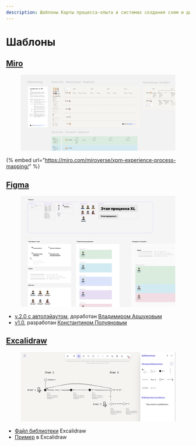 ```yaml
---
description: Шаблоны Карты процесса-опыта в системах создания схем и диаграмм
---
```


# Шаблоны

## [Miro](https://miro.com)

<figure><img src="../.gitbook/assets/@ashapiro 2024-03-27 at 13.38.23.png" alt=""><figcaption></figcaption></figure>

{% embed url="https://miro.com/miroverse/xpm-experience-process-mapping/" %}

## [Figma](https://www.figma.com/)

<figure><img src="../.gitbook/assets/@ashapiro 2024-04-05 at 00.16.47.png" alt=""><figcaption></figcaption></figure>

* [v.2.0 с автолэйаутом](https://github.com/Byndyusoft/xp-mapping/blob/main/templates/xpm-template.fig), доработан [Владимиром Аршуковым](https://github.com/Vladaaar)
* [v1.0](https://github.com/Byndyusoft/xp-mapping/blob/main/templates/xpm-template.fig), разработан [Константином Полуяновым](https://github.com/poluyanoff)

## [Excalidraw](https://excalidraw.com/)&#x20;

<figure><img src="../.gitbook/assets/@ashapiro 2024-03-18 at 17.30.20 (2).png" alt=""><figcaption></figcaption></figure>

* [Файл библиотеки](https://github.com/Byndyusoft/xp-mapping/blob/main/templates/xpm-library.excalidrawlib) Excalidraw
* [Пример](https://github.com/Byndyusoft/xp-mapping/blob/main/templates/xpm-example.excalidraw) в Excalidraw

